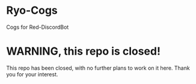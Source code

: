 # Ryo-Cogs
Cogs for Red-DiscordBot

# WARNING, this repo is closed!
This repo has been closed, with no further plans to work on it here. Thank you for your interest. 
